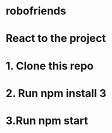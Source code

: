 # robofriends
# React to the project 
 # 1. Clone this repo 
 # 2. Run npm install 3
 # 3.Run npm start
